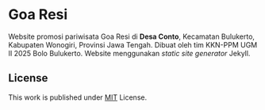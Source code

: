 # Goa Resi

Website promosi pariwisata Goa Resi di **Desa Conto**, Kecamatan Bulukerto, Kabupaten Wonogiri, Provinsi Jawa Tengah. Dibuat oleh tim KKN-PPM UGM II 2025 Bolo Bulukerto. Website menggunakan _static site generator_ Jekyll.

## License

This work is published under [MIT][mit] License.

[gem]: https://rubygems.org/gems/jekyll-theme-chirpy
[chirpy]: https://github.com/cotes2020/jekyll-theme-chirpy/
[CD]: https://en.wikipedia.org/wiki/Continuous_deployment
[mit]: https://github.com/cotes2020/chirpy-starter/blob/master/LICENSE
